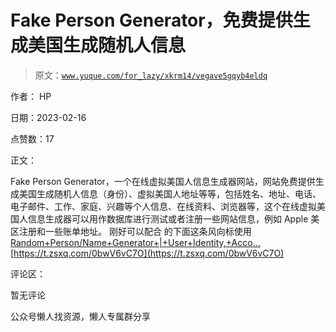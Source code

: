 # Fake Person Generator，免费提供生成美国生成随机人信息

> 原文：[`www.yuque.com/for_lazy/xkrm14/vegave5gqyb4eldq`](https://www.yuque.com/for_lazy/xkrm14/vegave5gqyb4eldq)



作者： HP



日期：2023-02-16



点赞数：17



正文：



Fake Person Generator，一个在线虚拟美国人信息生成器网站，网站免费提供生成美国生成随机人信息（身份）、虚拟美国人地址等等，包括姓名、地址、电话、电子邮件、工作、家庭、兴趣等个人信息、在线资料、浏览器等，这个在线虚拟美国人信息生成器可以用作数据库进行测试或者注册一些网站信息，例如 Apple 美区注册和一些账单地址。 刚好可以配合 的下面这条风向标使用 [Random+Person/Name+Generator+|+User+Identity,+Acco...](https://www.fakepersongenerator.com/) [https://t.zsxq.com/0bwV6vC7O](https://t.zsxq.com/0bwV6vC7O)



评论区：



暂无评论



公众号懒人找资源，懒人专属群分享

